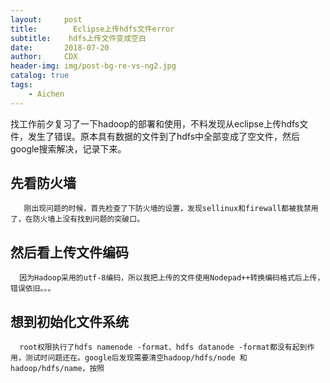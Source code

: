 ```yaml
---
layout:     post
title:        Eclipse上传hdfs文件error
subtitle:    hdfs上传文件变成空白
date:       2018-07-20
author:     CDX
header-img: img/post-bg-re-vs-ng2.jpg
catalog: true
tags:
    - Aichen
---
```

找工作前夕复习了一下hadoop的部署和使用，不料发现从eclipse上传hdfs文件，发生了错误。原本具有数据的文件到了hdfs中全部变成了空文件，然后google搜索解决，记录下来。
## 先看防火墙
       刚出现问题的时候，首先检查了下防火墙的设置，发现sellinux和firewall都被我禁用了，在防火墙上没有找到问题的突破口。
## 然后看上传文件编码
      因为Hadoop采用的utf-8编码，所以我把上传的文件使用Nodepad++转换编码格式后上传，错误依旧。。。
## 想到初始化文件系统
      root权限执行了hdfs namenode -format、hdfs datanode -format都没有起到作用，测试时问题还在。google后发现需要清空hadoop/hdfs/node 和 hadoop/hdfs/name，按照